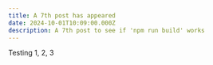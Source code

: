 ```yaml
---
title: A 7th post has appeared
date: 2024-10-01T10:09:00.000Z
description: A 7th post to see if 'npm run build' works
---
```

Testing 1, 2, 3
